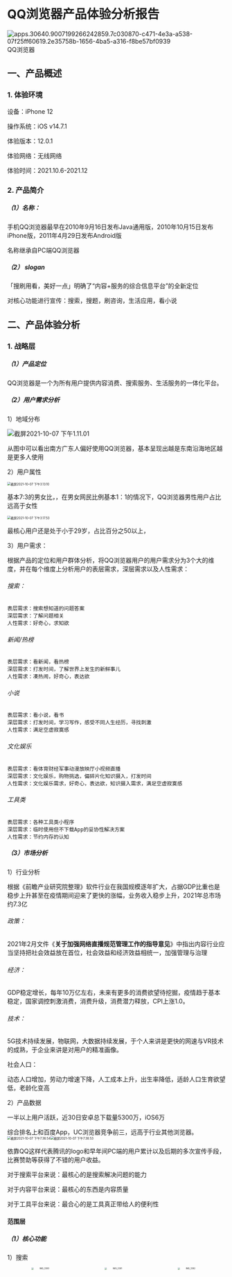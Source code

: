 

# 		QQ浏览器产品体验分析报告

![apps.30640.9007199266242859.7c030870-c471-4e3a-a538-07f25ff60619.2e35758b-1656-4ba5-a316-f8be57bf0939](https://i.loli.net/2021/10/11/LD9m7UGWw54a2su.png)QQ浏览器

## 一、产品概述

### 1. 体验环境

设备：iPhone 12

操作系统：iOS v14.7.1

体验版本：12.0.1

体验网络：无线网络

体验时间：2021.10.6-2021.12

### 2. 产品简介

##### （1）名称：

手机QQ浏览器最早在2010年9月16日发布Java通用版，2010年10月15日发布iPhone版，2011年4月29日发布Android版

名称继承自PC端QQ浏览器

##### （2） slogan

「搜刷用看，美好一点」明确了“内容+服务的综合信息平台”的全新定位

对核心功能进行宣传：搜索，搜题，刷咨询，生活应用，看小说

## 二、产品体验分析

### 1. 战略层

##### （1）产品定位

QQ浏览器是一个为所有用户提供内容消费、搜索服务、生活服务的一体化平台。

##### （2）用户需求分析

1）地域分布

![截屏2021-10-07 下午1.11.01](https://i.loli.net/2021/10/11/2lxsE8MUIZhQAVY.png)

从图中可以看出南方广东人偏好使用QQ浏览器，基本呈现出越是东南沿海地区越是更多人使用

2）用户属性

<img src="https://i.loli.net/2021/10/11/1LVPNWhYQHvscwj.png" alt="截屏2021-10-07 下午3.13.10" style="zoom:50%;" />

基本7:3的男女比，，在男女网民比例基本1：1的情况下，QQ浏览器男性用户占比远高于女性

<img src="https://i.loli.net/2021/10/11/CGeRu85PA4JlO23.png" alt="截屏2021-10-07 下午3.17.53" style="zoom:50%;" />

最核心用户还是处于小于29岁，占比百分之50以上，

3）用户需求：

根据产品的定位和用户群体分析，将QQ浏览器用户的用户需求分为3个大的维度，并在每个维度上分析用户的表层需求，深层需求以及人性需求：

###### 搜索：

```
表层需求：搜索想知道的问题答案
深层需求：了解问题相关
人性需求：好奇心，求知欲
```

###### 新闻/热榜

```
表层需求：看新闻，看热榜
深层需求：打发时间，了解世界上发生的新鲜事儿
人性需求：凑热闹，好奇心，表达欲
```

###### 小说

```
表层需求：看小说，看书
深层需求：打发时间，学习写作，感受不同人生经历，寻找刺激
人性需求：满足空虚寂寞感
```

###### 文化娱乐

```
表层需求：看体育财经军事动漫放映厅小视频直播
深层需求：文化娱乐，购物挑选，偏碎片化知识摄入，打发时间
人性需求：文化娱乐需求，好奇心，表达欲，知识摄入需求，满足空虚寂寞感
```

###### 工具类

```
表层需求：各种工具类小程序
深层需求：临时使用但不下载App的妥协性解决方案
人性需求：节约内存的认知
```

##### （3）市场分析

1）行业分析

根据《前瞻产业研究院整理》软件行业在我国规模逐年扩大，占据GDP比重也是稳步上升甚至在疫情期间迎来了更快的涨幅，业务收入稳步上升，2021年总市场约7.3亿

###### 政策：

2021年2月文件《**关于加强网络直播规范管理工作的指导意见**》中指出内容行业应当坚持把社会效益放在首位，社会效益和经济效益相统一，加强管理与治理

###### 经济：

GDP稳定增长，每年10万亿左右，未来有更多的消费欲望待挖掘，疫情趋于基本稳定，国家调控刺激消费，消费升级，消费潜力释放，CPI上涨1.0。

###### 技术：

5G技术持续发展，物联网，大数据持续发展，于个人来讲是更快的网速与VR技术的成熟，于企业来讲是对用户的精准画像。

社会人口：

动态人口增加，劳动力增速下降，人工成本上升，出生率降低，适龄人口生育欲望低，老龄化变高

2）产品数据

一半以上用户活跃，近30日安卓总下载量5300万，iOS6万

综合排名上和百度App，UC浏览器竞争前三，远高于行业其他浏览器。<img src="https://i.loli.net/2021/10/11/eU5c94hOBMHgCED.png" alt="截屏2021-10-07 下午7.36.54" style="zoom:50%;" /><img src="https://i.loli.net/2021/10/11/w1Xf4QphlRvoYyJ.png" alt="截屏2021-10-07 下午7.38.53" style="zoom:50%;" />

依靠QQ这样代表腾讯的logo和早年间PC端的用户累计以及后期的多次宣传手段，比赛赞助等获得了不错的用户收益。

对于搜索平台来说：最核心的是搜索解决问题的能力

对于内容平台来说：最核心的东西是内容质量

对于工具平台来说：最合心的是工具真正带给人的便利性

#### 范围层

##### （1）核心功能

1）搜索

<center class = half>

<img src="/Users/qianqian/Downloads/IMG_3380.PNG" alt="IMG_3380" width="33%" style="zoom:33%;" align=left /><img src="https://i.loli.net/2021/10/11/fpnMtAld1jXHEP4.png" alt="IMG_3381" width=33% style="zoom:33%;" /><img src="https://i.loli.net/2021/10/11/W8TGSVt4vFzxleE.png" alt="IMG_3382" width = "33%" style="zoom:33%;" align=right />

<center>

多处存在搜索入口，部分未特意定制的页面点击后也都掉用了搜索模块的二级页面

所搜默认采用搜狗搜索引擎，搜索栏的placeholder也进行文案引导，常用搜索历史功能，额外提供拍照搜索，语音搜索功能，搜索页总是提供热榜引导用户搜索内容。整体而言不够朴素，对于专注搜索的用户而言，存在很多引导分心的成分。

2）内容流

<center class = half>

<img src="https://i.loli.net/2021/10/11/DLGw5APaMY3isSh.png" alt="IMG_3383" width = "49%" style="zoom:33%;" align = left /><img src="../Downloads/IMG_3384.PNG" alt="IMG_3384" width = "49%" style="zoom:33%;" align = center />

<img src="https://i.loli.net/2021/10/11/i7mvQY4uJaMgsSO.png" alt="IMG_3385" width = "49%" style="zoom:33%;" align = left /><img src="https://i.loli.net/2021/10/11/9xZ1kscAmp8HSMG.png" alt="IMG_3386" width = "49%" style="zoom:33%;" align = right />



































<center>

内容流来自腾讯看点，无论推荐，热点还是小视频/直播均根据浏览历史记录的喜好推荐相关内容

放映厅接入腾讯视频

3）小说

提供精选内容，各种榜单，分类，评分系统。

4）小程序

接入微信小程序，微信小程序提供的，都可以提供

个人看法：

尝试将浏览器作为万能入口平台是一个不错的想法，但是短期来看还有很长的路要走，对于专注于搜索的用户，应当提供完全简洁和无干扰的搜索体验，以及专用的浏览器定制化方案（屏蔽内容流），而不是为了热搜榜热度失去部分用户。对于内容用户，应当提供内容搜索的引导，帮助用户在内容海洋里随意遨游，从正义感出发，内容也应该进行更加严格的把控，标题党和擦边球的内容应当进行适当管理，工具类的东西尤其是iOS端用户，是否真的能在2021年能带给用户价值值得商榷，小程序是QQ浏览器的竞争优势，其他平台无法接入微信小程序，或者接入受限，福利中心是用户激励计划，给人提供部分价值感（你不是在看小说，你是在赚钱）。

##### （2）特色功能

福利中心

本质是进行用户教育，希望用户熟悉浏览器功能。

金币可以提现

各种途径得金币：每日签到，答题，使用搜索功能，观影，小程序



个人看法：

这种用户教育方式虽然直接有效，但是失去了一部分高格调的用户，看重金币的人为了金币导向型明确的操作，起不到用户教育的真正目的，不看重金币的人自然不会点进来接受用户教育，所以猜测这个部分真正希望教育的老年人或者对互联网产品陌生的人。这部分的具体建议应该在看过当前产品策划人员的思考并结合客观数据分析之后再做决定。

#### 结构层

##### （1）产品功能结构图

<img src="https://i.loli.net/2021/10/11/vNSLRunPwfVKgJa.png" alt="QQ浏览器" style="zoom:67%;" />

###### 首页

搜索功能，额外提供语音搜索，拍照搜索额外提供拍红酒花草名画，扫码扫文件搜题翻译，左上角提供天气和温度，热榜入口，内容占据最大面积，左右滑动各种内容模块内容由腾讯看点提供

###### 免费小说

同样采用左右滑选择分栏的模式，额外加入了实体书板块

###### 直达

专注的搜索页面配合直达的类似书签页面，却使用了placeholder进行内容推送，令人感到不解，总体来说简洁，下方却使用了热榜，或许是关注到使用专注搜索业务的用户几乎大部分也有热榜的需求？

###### 文件

为用户提供了下载用户图片管理、图片清理，大图压缩功能，私密空间

###### 我的

小程序入口，书签收藏，和个人相关和定制相关的各种入口，以及一些第三方的推荐平台入口，给了这些平台比较低的优先级

#### 框架层

![截屏2021-10-11 下午3.04.09](https://i.loli.net/2021/10/11/pfwTFhGr7NobYi1.png)

![截屏2021-10-11 下午3.04.28](https://i.loli.net/2021/10/11/OqaGpKxl5Dh3HBJ.png)

![截屏2021-10-11 下午3.05.39](https://i.loli.net/2021/10/11/59KEui2pnVHG3od.png)

![截屏2021-10-11 下午3.06.38](https://i.loli.net/2021/10/11/TEURSdN7WYzbGq6.png)

![截屏2021-10-11 下午3.06.54](https://i.loli.net/2021/10/11/bsoqYODkrwUMNc7.png)

![截屏2021-10-11 下午3.07.13](https://i.loli.net/2021/10/11/RqrEnvCkLSQKIpz.png)

![截屏2021-10-11 下午3.07.35](https://i.loli.net/2021/10/14/JcG9VBHyplLmvWh.png)

![截屏2021-10-11 下午3.07.49](https://i.loli.net/2021/10/14/HERzcCh9XDZLNk5.png)

小结：QQ浏览器首页采用经典的底部顶部双Tab导航，最上方提供搜索框，提供更多的资讯和内容来保证每个用户都能从找找到自己需要的，这个模块广度很足，其他模块则针对特有用户来满足特有需求，选择网页的方框位置基本稳定，但是浏览的二级页面在右下角，首页等却在右上角

表现层：多采用蓝白配色，给人清爽干净的感觉，也与logo的配色类似，免费小说，福利中心，则采用暖色调，橙色/浅褐色为主。支持自定义皮肤，黑暗白天护眼模式等，直达页面简洁大方，资讯页面丰富多彩。

## 三、竞品分析

### 1. 竞品选择

由于QQ浏览器属于综合型产品，产品内本身存在多条赛道，比如首页栏内的NBA就是体育赛道，直达更偏向于传统浏览器赛道，服务大厅是生活服务赛道，首页更偏向于内容赛道，免费小说模块更倾向于小说赛道。自身又是一个一体化的平台，基本和UC浏览器等属于平台赛道。这次选择UC浏览器，今日头条，百度。

#### 2. 评分与活跃

UC和QQ浏览器是早期互联网的

今日头条12年发布第一版

百度2010年发布第一版

从评分评论比例来说，头条略高于UC略高于百度和QQ浏览器<img src="https://i.loli.net/2021/10/14/AwLCt8aDIvGc631.png" alt="截屏2021-10-10 下午9.09.43"  />

2020年：

QQ浏览器月活4.2亿（2021年1月）

UC浏览器月活4亿（2021年4月）

百度App越活5.58亿（2021年4月）

今日头条月活4.1亿（2021年1月）

华为端今日头条的五星评价数量高于同行10倍，这超过了月活跃用户能带来的评价比例，这背后一定有为什么

头条用户由于拥有量已经很高，所以下载量达约为同行的一半，百度App下载量最近几个月是领头羊而且基本维持着了较高的下载量，QQ浏览器和UC紧随其后，QQ浏览器下载量略高于UC浏览器。

![截屏2021-10-10 下午9.24.21](https://i.loli.net/2021/10/11/od2lWYKiQchrUGL.png)

#### 3. 盈利模式



![截屏2021-10-11 下午2.16.02](https://i.loli.net/2021/10/14/oWi7Xf2TvUeaDQ8.png)

可以踩到的是对于内容流盈利的大头还是在广告商，如何在不降低自己格调的前提下向用户提供用户愿意看的广告是仍然需要探索的问题

### 总结：

用户基础雄厚，受众基本稳定，大一统路线基本确定，涵盖丰富服务和内容，内容推送满足用户喜好，为小说人群提供浏览体验，为搜索人群提供专注搜索

建议稳定多窗口按钮的位置形成稳定的用户习惯，利用更多宣传手段向用户明确浏览器的定位是内容，建议更高度的分化不同用户的需求，如今直达用户仍然存在热搜榜的干扰，以及placeholder的干扰。保持当前对小程序逐渐重视的产品思路，建立核心竞争力。

小视频给人一种“轻”的感觉，为用户提供更多选择，在内容无法保证大部分优质的情况下，这种选择很正确。



